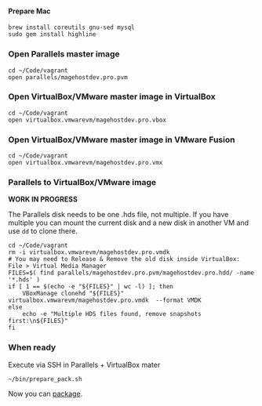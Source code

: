 #### Prepare Mac
```
brew install coreutils gnu-sed mysql
sudo gem install highline
```

### Open Parallels master image

    cd ~/Code/vagrant
    open parallels/magehostdev.pro.pvm
    
### Open VirtualBox/VMware master image in VirtualBox

    cd ~/Code/vagrant
    open virtualbox.vmwarevm/magehostdev.pro.vbox

### Open VirtualBox/VMware master image in VMware Fusion

    cd ~/Code/vagrant
    open virtualbox.vmwarevm/magehostdev.pro.vmx

### Parallels to VirtualBox/VMware image

**WORK IN PROGRESS**

The Parallels disk needs to be one .hds file, not multiple. If you have multiple you can mount the current disk and a new disk in another VM and use `dd` to clone there.

    cd ~/Code/vagrant
    rm -i virtualbox.vmwarevm/magehostdev.pro.vmdk
    # You may need to Release & Remove the old disk inside VirtualBox: File > Virtual Media Manager
    FILES=$( find parallels/magehostdev.pro.pvm/magehostdev.pro.hdd/ -name '*.hds' )
    if [ 1 == $(echo -e "${FILES}" | wc -l) ]; then
        VBoxManage clonehd "${FILES}" virtualbox.vmwarevm/magehostdev.pro.vmdk  --format VMDK
    else
        echo -e "Multiple HDS files found, remove snapshots first:\n${FILES}"
    fi

### When ready

Execute via SSH in Parallels + VirtualBox mater

    ~/bin/prepare_pack.sh
    
Now you can [package](https://github.com/magehost/vagrant/blob/xenial/PACKAGE.md).
